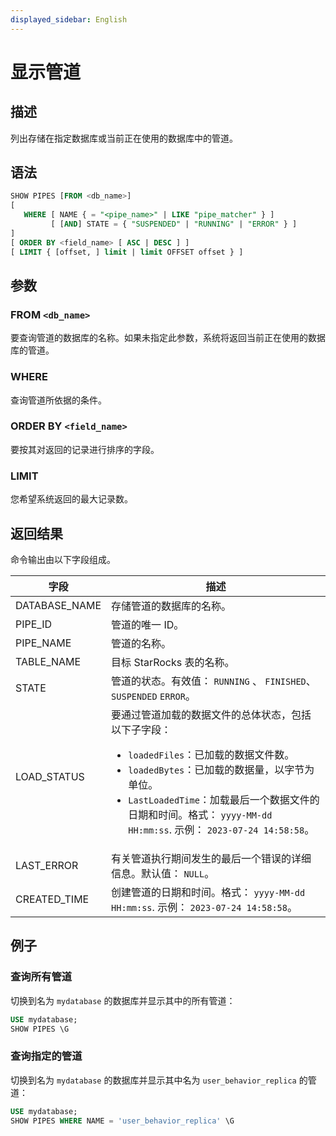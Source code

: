 ```yaml
---
displayed_sidebar: English
---
```


# 显示管道

## 描述

列出存储在指定数据库或当前正在使用的数据库中的管道。

## 语法

```SQL
SHOW PIPES [FROM <db_name>]
[
   WHERE [ NAME { = "<pipe_name>" | LIKE "pipe_matcher" } ]
         [ [AND] STATE = { "SUSPENDED" | "RUNNING" | "ERROR" } ]
]
[ ORDER BY <field_name> [ ASC | DESC ] ]
[ LIMIT { [offset, ] limit | limit OFFSET offset } ]
```

## 参数

### FROM `<db_name>`

要查询管道的数据库的名称。如果未指定此参数，系统将返回当前正在使用的数据库的管道。

### WHERE

查询管道所依据的条件。

### ORDER BY `<field_name>`

要按其对返回的记录进行排序的字段。

### LIMIT

您希望系统返回的最大记录数。

## 返回结果

命令输出由以下字段组成。

| **字段**     | **描述**                                              |
| ------------- | ------------------------------------------------------------ |
| DATABASE_NAME | 存储管道的数据库的名称。        |
| PIPE_ID       | 管道的唯一 ID。                                   |
| PIPE_NAME     | 管道的名称。                                        |
| TABLE_NAME    | 目标 StarRocks 表的名称。                 |
| STATE         | 管道的状态。有效值： `RUNNING` 、 `FINISHED`、 `SUSPENDED` `ERROR`。 |
| LOAD_STATUS   | 要通过管道加载的数据文件的总体状态，包括以下子字段：<ul><li>`loadedFiles`：已加载的数据文件数。</li><li>`loadedBytes`：已加载的数据量，以字节为单位。</li><li>`LastLoadedTime`：加载最后一个数据文件的日期和时间。格式： `yyyy-MM-dd HH:mm:ss`. 示例： `2023-07-24 14:58:58`。</li></ul> |
| LAST_ERROR    | 有关管道执行期间发生的最后一个错误的详细信息。默认值： `NULL`。 |
| CREATED_TIME  | 创建管道的日期和时间。格式： `yyyy-MM-dd HH:mm:ss`. 示例： `2023-07-24 14:58:58`。 |

## 例子

### 查询所有管道

切换到名为 `mydatabase` 的数据库并显示其中的所有管道：

```SQL
USE mydatabase;
SHOW PIPES \G
```

### 查询指定的管道

切换到名为 `mydatabase` 的数据库并显示其中名为 `user_behavior_replica` 的管道：

```SQL
USE mydatabase;
SHOW PIPES WHERE NAME = 'user_behavior_replica' \G
```
